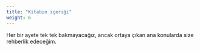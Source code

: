 ```yaml
---
title: "Kitabın içeriği"
weight: 6
---
```


Her bir ayete tek tek bakmayacağız, ancak ortaya çıkan ana konularda size rehberlik edeceğim.